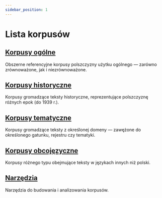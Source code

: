```yaml
---
sidebar_position: 1
---
```


# Lista korpusów

## [Korpusy ogólne](korpusy-ogolne)
Obszerne referencyjne korpusy polszczyzny użytku ogólnego — zarówno zrównoważone, jak i niezrównoważone. 

## [Korpusy historyczne](korpusy-historyczne/)
Korpusy gromadzące teksty historyczne, reprezentujące polszczyznę różnych epok (do 1939 r.).

## [Korpusy tematyczne](korpusy-tematyczne/)
Korpusy gromadzące teksty z określonej domeny — zawężone do określonego gatunku, rejestru czy tematyki. 

## [Korpusy obcojęzyczne](korpusy-obcojezyczne/)
Korpusy różnego typu obejmujące teksty w językach innych niż polski.

## [Narzędzia](narzedzia/)
Narzędzia do budowania i analizowania korpusów. 
